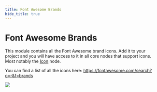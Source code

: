 ```yaml
---
title: Font Awesome Brands
hide_title: true
---
```


# Font Awesome Brands

This module contains all the Font Awesome brand icons. Add it to your project and you will have access to it in all core nodes that support icons. Most notably the [Icon](/nodes/basic-elements/icon) node.

You can find a list of all the icons here: https://fontawesome.com/search?o=r&f=brands

<div className="ndl-image-with-background xl">

![](/library/modules/material-icons/iconpicker.png)

</div>
